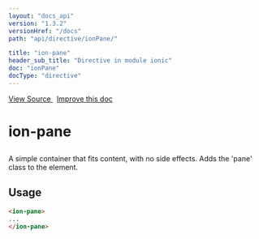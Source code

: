 ```yaml
---
layout: "docs_api"
version: "1.3.2"
versionHref: "/docs"
path: "api/directive/ionPane/"

title: "ion-pane"
header_sub_title: "Directive in module ionic"
doc: "ionPane"
docType: "directive"
---
```


<div class="improve-docs">
<a href='https://github.com/driftyco/ionic-v1/blob/master/js/angular/directive/pane.js#L2'>
View Source
</a>
&nbsp;
<a href='http://github.com/driftyco/ionic/edit/1.x/js/angular/directive/pane.js#L2'>
Improve this doc
</a>
</div>




<h1 class="api-title">

ion-pane



</h1>





A simple container that fits content, with no side effects.  Adds the 'pane' class to the element.









<h2 id="usage">Usage</h2>



```html
<ion-pane>
...
</ion-pane>
```









